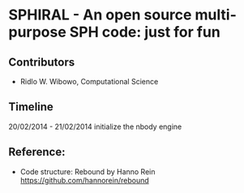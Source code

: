 SPHIRAL - An open source multi-purpose SPH code: just for fun
=============================================================

Contributors
------------
* Ridlo W. Wibowo, Computational Science



Timeline
--------
20/02/2014 - 21/02/2014 initialize the nbody engine



Reference:
----------
* Code structure: Rebound by Hanno Rein https://github.com/hannorein/rebound

